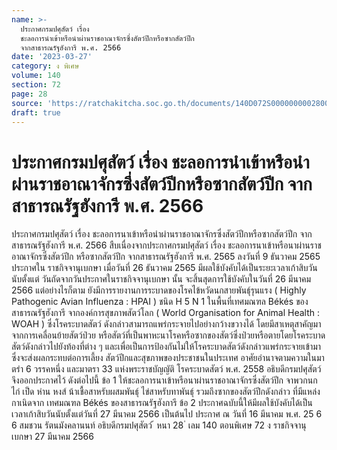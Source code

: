 ```yaml
---
name: >-
  ประกาศกรมปศุสัตว์ เรื่อง
  ชะลอการนำเข้าหรือนำผ่านราชอาณาจักรซึ่งสัตว์ปีกหรือซากสัตว์ปีก
  จากสาธารณรัฐฮังการี พ.ศ. 2566
date: '2023-03-27'
category: ง พิเศษ
volume: 140
section: 72
page: 28
source: 'https://ratchakitcha.soc.go.th/documents/140D072S0000000002800.pdf'
draft: true
---
```


# ประกาศกรมปศุสัตว์ เรื่อง ชะลอการนำเข้าหรือนำผ่านราชอาณาจักรซึ่งสัตว์ปีกหรือซากสัตว์ปีก จากสาธารณรัฐฮังการี พ.ศ. 2566

ประกาศกรมปศุสัตว์ เรื่อง ชะลอการนาเข้าหรือนำผ่านราชอาณาจักรซึ่งสัตว์ปีกหรือซากสัตว์ปีก จากสาธารณรัฐฮังการี พ.ศ. 2566 สืบเนื่องจากประกาศกรมปศุสัตว์ เรื่อง ชะลอการนาเข้าหรือนาผ่านราชอาณาจักรซึ่งสัตว์ปีก หรือซากสัตว์ปีก จากสาธารณรัฐฮังการี พ.ศ. 2565 ลงวันที่ 9 ธันวาคม 2565 ประกาศใน ราชกิจจานุเบกษา เมื่อวันที่ 26 ธันวาคม 2565 มีผลใช้บังคับได้เป็นระยะเวลาเก้าสิบวันนับตั้งแต่ วันถัดจากวันประกาศในราชกิจจานุเบกษา นั้น จะสิ้นสุดการใช้บังคับในวันที่ 26 มีนาคม 2566 แต่อย่างไรก็ตาม ยังมีการรายงานการระบาดของโรคไข้หวัดนกสายพันธุ์รุนแรง ( Highly Pathogenic Avian Influenza : HPAI ) ชนิด H 5 N 1 ในพื้นที่เทศมณฑล Békés ของสาธารณรัฐฮังการี จากองค์การสุขภาพสัตว์โลก ( World Organisation for Animal Health : WOAH ) ซึ่งโรคระบาดสัตว์ ดังกล่าวสามารถแพร่กระจายไปอย่างกว้างขวางได้ โดยมีสาเหตุสาคัญมาจากการเคลื่อนย้ายสัตว์ป่วย หรือสัตว์ที่เป็นพาหะนาโรคหรือซากของสัตว์ซึ่งป่วยหรือตายโดยโรคระบาดสัตว์ดังกล่าวไปยังท้องที่ต่าง ๆ และเพื่อเป็นการป้องกันไม่ให้โรคระบาดสัตว์ดังกล่าวแพร่กระจายเข้ามา ซึ่งจะส่งผลกระทบต่อการเลี้ยง สัตว์ปีกและสุขภาพของประชาชนในประเทศ อาศัยอำนาจตามความในมาตรำ 6 วรรคหนึ่ง และมาตรา 33 แห่งพระราชบัญญัติ โรคระบาดสัตว์ พ.ศ. 2558 อธิบดีกรมปศุสัตว์ จึงออกประกาศไว้ ดังต่อไปนี้ ข้อ 1 ให้ชะลอการนาเข้าหรือนาผ่านราชอาณาจักรซึ่งสัตว์ปีก จาพวกนก ไก่ เป็ด ห่าน หงส์ น้าเชื้อสาหรับผสมพันธุ์ ไข่สาหรับทาพันธุ์ รวมถึงซากของสัตว์ปีกดังกล่าว ที่มีแหล่งกาเนิดจาก เทศมณฑล Békés ของสาธารณรัฐฮังการี ข้อ 2 ประกาศฉบับนี้ให้มีผลใช้บังคับได้เป็นเวลาเก้าสิบวันนับตั้งแต่วันที่ 27 มีนาคม 2566 เป็นต้นไป ประกาศ ณ วันที่ 16 มีนาคม พ.ศ. 25 6 6 สมชวน รัตนมังคลานนท์ อธิบดีกรมปศุสัตว์ ้ หนา 28 ่ เลม 140 ตอนพิเศษ 72 ง ราชกิจจานุเบกษา 27 มีนาคม 2566
